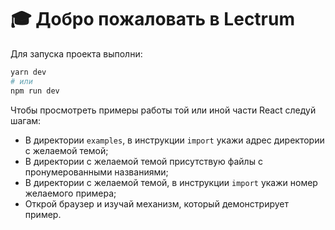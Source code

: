 # 🎓 Добро пожаловать в Lectrum

Для запуска проекта выполни:

```sh
yarn dev
# или
npm run dev
```

Чтобы просмотреть примеры работы той или иной части React следуй шагам:

-   В директории `examples`, в инструкции `import` укажи адрес директории с желаемой темой;
-   В директории с желаемой темой присутствую файлы с пронумерованными названиями;
-   В директории с желаемой темой, в инструкции `import` укажи номер желаемого примера;
-   Открой браузер и изучай механизм, который демонстрирует пример.
